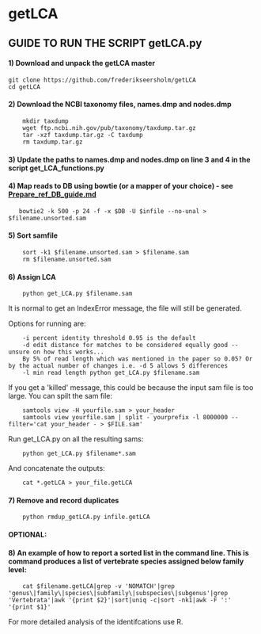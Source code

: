 # getLCA

## GUIDE TO RUN THE SCRIPT getLCA.py

#### 1) Download and unpack the getLCA master
```
git clone https://github.com/frederikseersholm/getLCA
cd getLCA
```
#### 2) Download the NCBI taxonomy files, names.dmp and nodes.dmp
```
    mkdir taxdump
    wget ftp.ncbi.nih.gov/pub/taxonomy/taxdump.tar.gz
    tar -xzf taxdump.tar.gz -C taxdump
    rm taxdump.tar.gz
```
#### 3) Update the paths to names.dmp and nodes.dmp on line 3 and 4 in the script get_LCA_functions.py

#### 4) Map reads to DB using bowtie (or a mapper of your choice) - see [Prepare_ref_DB_guide.md](https://github.com/frederikseersholm/getLCA/blob/master/Prepare_ref_DB_guide.md) 
 ```
    bowtie2 -k 500 -p 24 -f -x $DB -U $infile --no-unal > $filename.unsorted.sam
 ```   
#### 5) Sort samfile
```
    sort -k1 $filename.unsorted.sam > $filename.sam
    rm $filename.unsorted.sam
```
#### 6) Assign LCA
```
    python get_LCA.py $filename.sam
```    
It is normal to get an IndexError message, the file will still be generated.

Options for running are:
```
    -i percent identity threshold 0.95 is the default
    -d edit distance for matches to be considered equally good -- unsure on how this works... 
    By 5% of read length which was mentioned in the paper so 0.05? Or by the actual number of changes i.e. -d 5 allows 5 differences
    -l min read length python get_LCA.py $filename.sam
```    

If you get a 'killed' message, this could be because the input sam file is too large. You can spilt the sam file: 
```
    samtools view -H yourfile.sam > your_header
    samtools view yourfile.sam | split - yourprefix -l 8000000 --filter='cat your_header - > $FILE.sam'
``` 
Run get_LCA.py on all the resulting sams:
```
    python get_LCA.py $filename*.sam
``` 
And concatenate the outputs:
```
    cat *.getLCA > your_file.getLCA
``` 
#### 7) Remove and record duplicates
```
    python rmdup_getLCA.py infile.getLCA
``` 

#### OPTIONAL:
#### 8) An example of how to report a sorted list in the command line. This is command produces a list of vertebrate species assigned below family level:
```
    cat $filename.getLCA|grep -v 'NOMATCH'|grep 'genus\|family\|species\|subfamily\|subspecies\|subgenus'|grep 'Vertebrata'|awk '{print $2}'|sort|uniq -c|sort -nk1|awk -F ':' '{print $1}'
```

For more detailed analysis of the identifcations use R.
